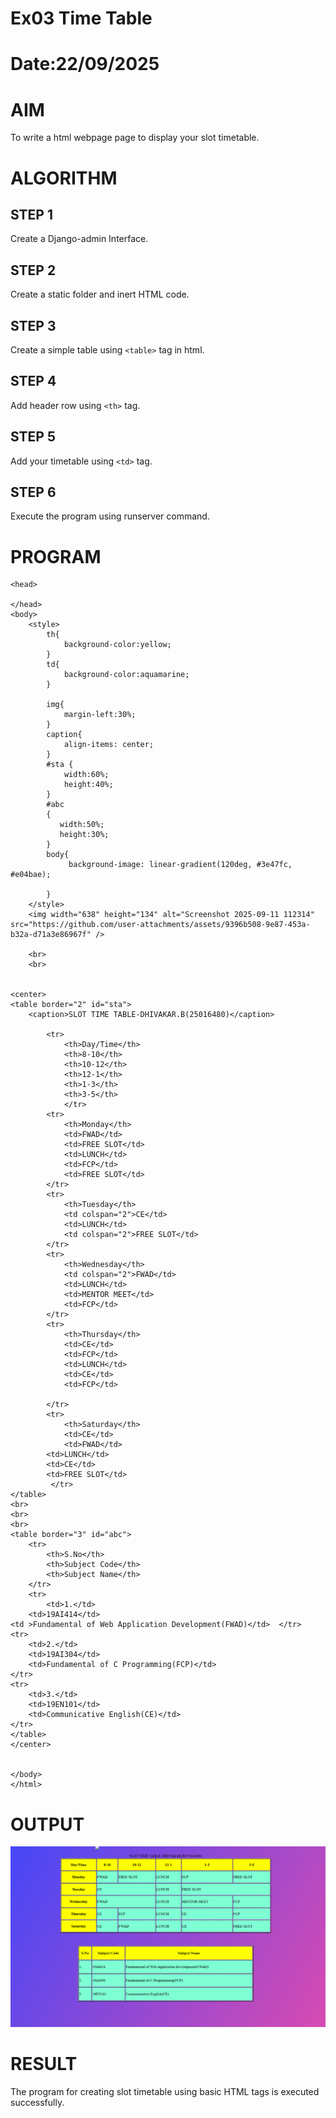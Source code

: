 # Ex03 Time Table
# Date:22/09/2025
# AIM
To write a html webpage page to display your slot timetable.

# ALGORITHM
## STEP 1
Create a Django-admin Interface.

## STEP 2
Create a static folder and inert HTML code.

## STEP 3
Create a simple table using `<table>` tag in html.

## STEP 4
Add header row using `<th>` tag.

## STEP 5
Add your timetable using `<td>` tag.

## STEP 6
Execute the program using runserver command.

# PROGRAM
```<html>
<head>

</head>
<body>
    <style>
        th{
            background-color:yellow;
        }
        td{
            background-color:aquamarine;
        }

        img{
            margin-left:30%;
        }
        caption{
            align-items: center;
        }
        #sta {
            width:60%;
            height:40%;
        }
        #abc
        {
           width:50%;
           height:30%;
        }
        body{
             background-image: linear-gradient(120deg, #3e47fc, #e04bae);

        }
    </style>
    <img width="638" height="134" alt="Screenshot 2025-09-11 112314" src="https://github.com/user-attachments/assets/9396b508-9e87-453a-b32a-d71a3e86967f" />

    <br>
    <br>

     
<center>
<table border="2" id="sta">
    <caption>SLOT TIME TABLE-DHIVAKAR.B(25016480)</caption>
   
        <tr>
            <th>Day/Time</th>
            <th>8-10</th>
            <th>10-12</th>
            <th>12-1</th>
            <th>1-3</th>
            <th>3-5</th>
            </tr>
        <tr>
            <th>Monday</th>
            <td>FWAD</td>
            <td>FREE SLOT</td>
            <td>LUNCH</td>
            <td>FCP</td>
            <td>FREE SLOT</td>
        </tr>
        <tr>
            <th>Tuesday</th>
            <td colspan="2">CE</td>
            <td>LUNCH</td>
            <td colspan="2">FREE SLOT</td>
        </tr>
        <tr>
            <th>Wednesday</th>
            <td colspan="2">FWAD</td>
            <td>LUNCH</td>
            <td>MENTOR MEET</td>
            <td>FCP</td>
        </tr>
        <tr>
            <th>Thursday</th>
            <td>CE</td>
            <td>FCP</td>
            <td>LUNCH</td>
            <td>CE</td>
            <td>FCP</td>
            
        </tr>
        <tr>
            <th>Saturday</th>
            <td>CE</td>
            <td>FWAD</td>
        <td>LUNCH</td>
        <td>CE</td>
        <td>FREE SLOT</td>
         </tr>
</table>
<br>
<br>
<br>
<table border="3" id="abc">
    <tr>
        <th>S.No</th>
        <th>Subject Code</th>
        <th>Subject Name</th>
    </tr>
    <tr>
        <td>1.</td>
    <td>19AI414</td>  
<td >Fundamental of Web Application Development(FWAD)</td>  </tr>
<tr>
    <td>2.</td>
    <td>19AI304</td>
    <td>Fundamental of C Programming(FCP)</td>
</tr>
<tr>
    <td>3.</td>
    <td>19EN101</td>
    <td>Communicative English(CE)</td>
</tr>
</table>
</center>


</body>
</html>
```
# OUTPUT
![alt text](<Screenshot 2025-09-22 111546.png>)
# RESULT
The program for creating slot timetable using basic HTML tags is executed successfully.


